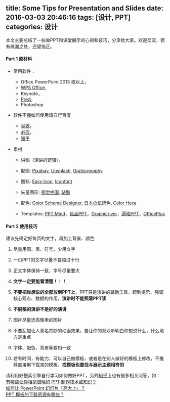 title: Some Tips for Presentation and Slides
date: 2016-03-03 20:46:16
tags: [设计, PPT]
categories: 设计
---
本文主要总结了一些做PPT和课堂展示的心得和技巧，分享给大家。欢迎交流，若有纰漏之处，还望指正。


#### Part 1 原材料

* 常用软件：  
  - Office PowerPoint 2013 或以上，  
  - [WPS Office](http://www.wps.cn/product/),  
  - Keynote，  
  - [Prezi](https://prezi.com/),  
  - Photoshop  

* 软件不懂如何使用请自行百度  
  - [谷歌](www.google.com)，  
  - [必应](cn.bing.com)，  
  - [知乎](www.zhihu.com)  

* 素材  
  - 讲稿（演讲的逻辑），  
  - 配图: [Pixabay](https://pixabay.com/), [Unsplash](https://unsplash.com/), [Gratisography](http://www.gratisography.com/)

  - 图标: [Easy Icon](http://www.easyicon.net/), [Iconfont](http://www.iconfont.cn/)

  - 矢量图形: [视觉中国](http://shijue.me/), [站酷](http://www.zcool.com.cn/)

  - 配色: [Color Scheme Designer](http://www.peise.net/tools/web/), [日本の伝統色](http://nipponcolors.com/#suoh), [Color Hexa](http://www.colorhexa.com/)

  - Templates: [PPT Mind](http://www.pptmind.com/)，[优品PPT](http://www.ypppt.com/)，[Graphicriver](http://graphicriver.net/category/presentation-templates)，[逼格PPT](http://www.tretars.com/ppt-templates)，[OfficePlus](http://office.mmais.com.cn/List.shtml?cat=PPT)


<!--more-->

#### Part 2 使用技巧

建议先确定好每页的文字，再加上背景、颜色  

1. 尽量用图、表、符号，少用文字

2. 一页PPT的文字尽量不要超过十行

3. 正文字体保持一致，字号尽量要大

4. **文字一定要能看清楚！！！**

5. **不要把你想说的全部放到PPT上**，PPT只是演讲的辅助工具，起到提示、强调核心观点、数据的作用，**演讲时不能照着PPT读**

6. **不脱稿的演讲不是好的演讲**

7. 图片尽量选高像素的图片

8. 不要乱加让人莫名其妙的动画效果，要让你的观众听明白你想说什么，什么地方是重点

9. 字体、配色、背景等要相一致

10. 若有时间，有能力，可以自己做模板，或者是在别人做好的模板上修改，不推荐直接用下载来的模板，**找模板也要找与展示主题相符的**

请利用好搜索引擎自行学习如何做好PPT，另外[知乎](www.zhihu.com)上也有很多相关问答，如：  
[有哪些让你相见恨晚的 PPT 制作技术或知识？](https://www.zhihu.com/question/30018273)  
[如何让 PowerPoint 幻灯片「高大上」？](https://www.zhihu.com/question/22718708)  
[PPT 模板的下载资源有哪些？](https://www.zhihu.com/question/19644160)  
